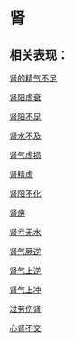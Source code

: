 # 肾## 相关表现：[肾的精气不足](https://www.gmzyjc.com/search/result?wd=肾的精气不足)[肾阳虚衰](https://www.gmzyjc.com/search/result?wd=肾阳虚衰)[肾阳不足](https://www.gmzyjc.com/search/result?wd=肾阳不足)[肾水不及](https://www.gmzyjc.com/search/result?wd=肾水不及)[肾气虚损](https://www.gmzyjc.com/search/result?wd=肾气虚损)[肾精虚](https://www.gmzyjc.com/search/result?wd=肾精虚)[肾阳不化](https://www.gmzyjc.com/search/result?wd=肾阳不化)[肾痹](https://www.gmzyjc.com/search/result?wd=肾痹)[肾亏无水](https://www.gmzyjc.com/search/result?wd=肾亏无水)[肾气厥逆](https://www.gmzyjc.com/search/result?wd=肾气厥逆)[肾气上逆](https://www.gmzyjc.com/search/result?wd=肾气上逆)[肾气上冲](https://www.gmzyjc.com/search/result?wd=肾气上冲)[过劳伤肾](https://www.gmzyjc.com/search/result?wd=过劳伤肾)[心肾不交](https://www.gmzyjc.com/search/result?wd=心肾不交)